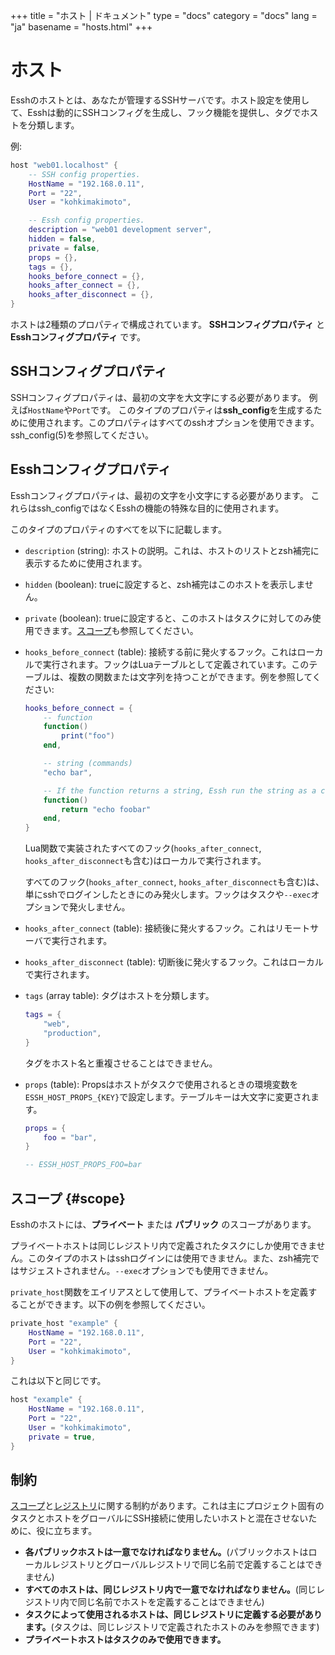 +++
title = "ホスト | ドキュメント"
type = "docs"
category = "docs"
lang = "ja"
basename = "hosts.html"
+++

# ホスト

Esshのホストとは、あなたが管理するSSHサーバです。ホスト設定を使用して、Esshは動的にSSHコンフィグを生成し、フック機能を提供し、タグでホストを分類します。

例:

~~~lua
host "web01.localhost" {
    -- SSH config properties.
    HostName = "192.168.0.11",
    Port = "22",
    User = "kohkimakimoto",

    -- Essh config properties.
    description = "web01 development server",
    hidden = false,
    private = false,
    props = {},
    tags = {},
    hooks_before_connect = {},
    hooks_after_connect = {},
    hooks_after_disconnect = {},
}
~~~

ホストは2種類のプロパティで構成されています。 **SSHコンフィグプロパティ** と **Esshコンフィグプロパティ** です。

## SSHコンフィグプロパティ

SSHコンフィグプロパティは、最初の文字を大文字にする必要があります。
例えば​​`HostName`や`Port`です。 このタイプのプロパティは**ssh_config**を生成するために使用されます。このプロパティはすべてのsshオプションを使用できます。ssh_config(5)を参照してください。

## Esshコンフィグプロパティ

Esshコンフィグプロパティは、最初の文字を小文字にする必要があります。
これらはssh_configではなくEsshの機能の特殊な目的に使用されます。

このタイプのプロパティのすべてを以下に記載します。

* `description` (string): ホストの説明。これは、ホストのリストとzsh補完に表示するために使用されます。

* `hidden` (boolean): trueに設定すると、zsh補完はこのホストを表示しません。

* `private` (boolean): trueに設定すると、このホストはタスクに対してのみ使用できます。[スコープ](#scope)も参照してください。

* `hooks_before_connect` (table): 接続する前に発火するフック。これはローカルで実行されます。フックはLuaテーブルとして定義されています。このテーブルは、複数の関数または文字列を持つことができます。例を参照してください:

    ~~~lua
    hooks_before_connect = {
        -- function
        function()
            print("foo")
        end,

        -- string (commands)
        "echo bar",

        -- If the function returns a string, Essh run the string as a command.
        function()
            return "echo foobar"
        end,
    }
    ~~~

    Lua関数で実装されたすべてのフック(`hooks_after_connect`, `hooks_after_disconnect`も含む)はローカルで実行されます。

    すべてのフック(`hooks_after_connect`, `hooks_after_disconnect`も含む)は、単にsshでログインしたときにのみ発火します。フックはタスクや`--exec`オプションで発火しません。

* `hooks_after_connect` (table): 接続後に発火するフック。これはリモートサーバで実行されます。

* `hooks_after_disconnect` (table): 切断後に発火するフック。これはローカルで実行されます。

* `tags` (array table): タグはホストを分類します。

    ~~~lua
    tags = {
        "web",
        "production",
    }
    ~~~

    タグをホスト名と重複させることはできません。

* `props` (table): Propsはホストがタスクで使用されるときの環境変数を`ESSH_HOST_PROPS_{KEY}`で設定します。テーブルキーは大文字に変更されます。

    ~~~lua
    props = {
        foo = "bar",
    }

    -- ESSH_HOST_PROPS_FOO=bar
    ~~~

## スコープ {#scope}

Esshのホストには、**プライベート** または **パブリック** のスコープがあります。

プライベートホストは同じレジストリ内で定義されたタスクにしか使用できません。このタイプのホストはsshログインには使用できません。また、zsh補完ではサジェストされません。`--exec`オプションでも使用できません。

`private_host`関数をエイリアスとして使用して、プライベートホストを定義することができます。以下の例を参照してください。

~~~lua
private_host "example" {
    HostName = "192.168.0.11",
    Port = "22",
    User = "kohkimakimoto",
}
~~~

これは以下と同じです。

~~~lua
host "example" {
    HostName = "192.168.0.11",
    Port = "22",
    User = "kohkimakimoto",
    private = true,
}
~~~

## 制約

[スコープ](#scope)と[レジストリ](configuration-files.html#registries)に関する制約があります。これは主にプロジェクト固有のタスクとホストをグローバルにSSH接続に使用したいホストと混在させないために、役に立ちます。

* **各パブリックホストは一意でなければなりません。**(パブリックホストはローカルレジストリとグローバルレジストリで同じ名前で定義することはできません)
* **すべてのホストは、同じレジストリ内で一意でなければなりません。**(同じレジストリ内で同じ名前でホストを定義することはできません)
* **タスクによって使用されるホストは、同じレジストリに定義する必要があります。**(タスクは、同じレジストリで定義されたホストのみを参照できます)
* **プライベートホストはタスクのみで使用できます。**
